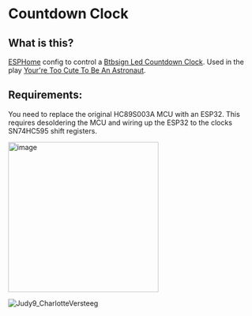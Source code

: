# Countdown Clock

## What is this?
[ESPHome](https://esphome.io/) config to control a [Btbsign Led Countdown Clock](https://www.aliexpress.us/item/2251832769296171.html).
Used in the play [Your're Too Cute To Be An Astronaut](https://www.cuteastronaut.com/).

## Requirements:
You need to replace the original HC89S003A MCU with an ESP32. This requires desoldering the MCU and wiring up the ESP32 to the clocks SN74HC595 shift registers.

<img width="304" alt="image" src="https://user-images.githubusercontent.com/2332647/226678937-ab518dfd-5eb9-4313-aebd-74ae6788bb5a.png">

![Judy9_CharlotteVersteeg](https://user-images.githubusercontent.com/2332647/226687614-4ff302a7-f428-46ef-9946-e2c79fc417e4.jpg)
